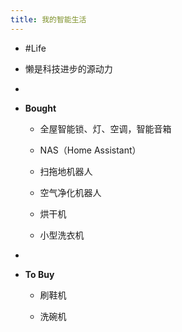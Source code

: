 ```yaml
---
title: 我的智能生活
---
```


- #Life

- 懒是科技进步的源动力

- 

- **Bought**
	 - 全屋智能锁、灯、空调，智能音箱

	 - NAS（Home Assistant）

	 - 扫拖地机器人

	 - 空气净化机器人

	 - 烘干机

	 - 小型洗衣机

- 

- **To Buy**
	 - 刷鞋机

	 - 洗碗机
